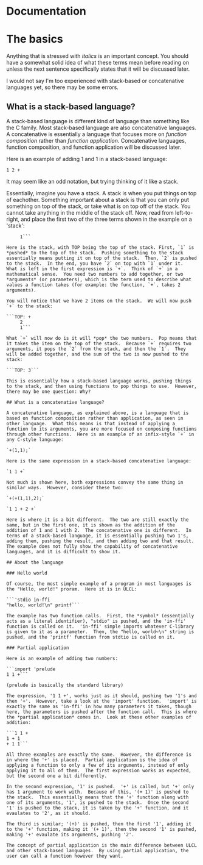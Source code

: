 Documentation
====

# The basics

Anything that is stressed with *italics* is an important concept.  You should have a somewhat solid idea of what these terms mean before reading on unless the next sentence specifically states that it will be discussed later.

I would not say I'm too experienced with stack-based or concatenative languages yet, so there may be some errors.

## What is a stack-based language?

A stack-based language is different kind of language than something like the C family.  Most stack-based language are also concatenative languages.  A concatenative is essentially a language that focuses more on *function composition* rather than *function application*.  Concatenative languages, function composition, and function application will be discussed later.

Here is an example of adding 1 and 1 in a stack-based language:

`1 2 +`

It may seem like an odd notation, but trying thinking of it like a stack.

Essentially, imagine you have a stack.  A stack is when you put things on top of eachother.  Something important about a stack is that you can only put something on top of the stack, or take what is on top off of the stack.  You cannot take anything in the middle of the stack off. Now, read from left-to-right, and place the first two of the three terms shown in the example on a 'stack':

```TOP: 2
     1```

Here is the stack, with TOP being the top of the stack. First, `1` is *pushed* to the top of the stack.  Pushing something to the stack essentially means putting it on top of the stack.  Then, `2` is pushed to the stack.  In the end, you have `2` on top with `1` under it.  What is left in the first expression is `+`.  Think of `+` in a mathematical sense.  You need two numbers to add together, or two *arguments* (or parameters), which is the term used to describe what values a function takes (for example: the function, `+`, takes 2 arguments).

You will notice that we have 2 items on the stack.  We will now push `+` to the stack:

```TOP: +
     2
     1```

What `+` will now do is it will *pop* the two numbers.  Pop means that it takes the item on the top of the stack.  Because `+` requires two arguments, it pops the `2` from the stack, and then the `1`.  They will be added together, and the sum of the two is now pushed to the stack:

```TOP: 3```

This is essentially how a stack-based language works, pushing things to the stack, and then using functions to pop things to use.  However, there may be one question: Why?

## What is a concatenative language?

A concatenative language, as explained above, is a language that is based on function composition rather than application, as seen in other language.  What this means is that instead of applying a function to its arguments, you are more focused on composing functions through other functions.  Here is an example of an infix-style `+` in any C-style language:

`+(1,1);`

Here is the same expression in a stack-based concatenative language:

`1 1 +`

Not much is shown here, both expressions convey the same thing in similar ways.  However, consider these two:

`+(+(1,1),2);`

`1 1 + 2 +`

Here is where it is a bit different.  The two are still exactly the same, but in the first one, it is shown as the addition of the addition of 1 and 1 with 2.  The concatenative one is different.  In terms of a stack-based language, it is essentially pushing two 1's, adding them, pushing the result, and then adding two and that result.  The example does not fully show the capability of concatenative languages, and it is difficult to show it.

## About the language

### Hello world

Of course, the most simple example of a program in most languages is the "Hello, world!" proram.  Here it is in ULCL:

```'stdio in-ffi
"hello, world!\n" printf```

The example has two function calls.  First, the *symbol* (essentially acts as a literal identifier), "stdio" is pushed, and the 'in-ffi' function is called on it.  'in-ffi' simple imports whatever C-library is given to it as a parameter.  Then, the "hello, world~\n" string is pushed, and the 'printf' function from stdtio is called on it.

### Partial application

Here is an example of adding two numbers:

```import 'prelude
1 1 +```

(prelude is basically the standard library)

The expression, '1 1 +', works just as it should, pushing two '1's and then '+'.  However, take a look at the 'import' function.  'import' is exactly the same as 'in-ffi' in how many parameters it takes, though here, the parameters is pushed after the function call.  This is where the *partial application* comes in.  Look at these other examples of addition:

```1 1 +
1 + 1
+ 1 1```

All three examples are exactly the same.  However, the difference is in where the '+' is placed.  Partial application is the idea of applying a function to only a few of its arguments, instead of only applying it to all of them.  The first expression works as expected, but the second one a bit differently.  

In the second expression, '1' is pushed.  '+' is called, but '+' only has 1 argument to work with.  Because of this, '(+ 1)' is pushed to the stack.  This essentially means that the '+' function along with one of its arguments, '1', is pushed to the stack.  Once the second '1' is pushed to the stack, it is taken by the '+' function, and it evaulates to '2', as it should.

The third is similar; '(+)' is pushed, then the first '1', adding it to the '+' function, making it '(+ 1)', then the second '1' is pushed, making '+' evaulate its arguments, pushing '2'.

The concept of partial application is the main difference between ULCL and other stack-based languages.  By using partial application, the user can call a function however they want.
